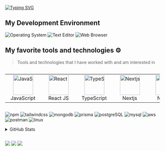 <p>
  <!--   <img src="https://user-images.githubusercontent.com/74038190/216649417-9acc58df-9186-4132-ad43-819a57babb67.gif" width="100"> -->
  <a href="https://git.io/typing-svg"><img src="https://readme-typing-svg.demolab.com?font=Fira+Code&weight=500&pause=1000&color=8634F7&random=false&width=435&lines=Hi+there+%F0%9F%91%8B%2C+I'm+Lou1s" alt="Typing SVG" /></a>
</p>

## My Development Environment

![Operating System](https://img.shields.io/static/v1?label=OS&message=Ubuntu%20Linux&color=8A2BE2&?style=flat&logo=ubuntu)
![Text Editor](https://img.shields.io/static/v1?label=Text%20Editor&message=VSCode&color=8A2BE2&?style=flat&logo=visualstudiocode)
![Web Browser](https://img.shields.io/static/v1?label=Browser&message=Chrome&color=8A2BE2&?style=flat&logo=googlechrome&logoColor=FFFFFF)

## My favorite tools and technologies ⚙️

> Tools and technologies that I have worked with and am interested in


<div style="overflow-x: auto;">
  <table style="width: 100%; table-layout: fixed;">
    <tr>
      <td class="cell" align="center" style="width: 16.666%; min-width: 100px; max-width: 150px; white-space: nowrap;">
        <img src="https://techstack-generator.vercel.app/js-icon.svg" alt="JavaScript" width="65px" height="65px" /><br>JavaScript
      </td>
      <td class="cell" align="center" style="width: 16.666%; min-width: 100px; max-width: 150px; white-space: nowrap;">
        <img src="https://techstack-generator.vercel.app/react-icon.svg" alt="React JS" width="65px" height="65px" /><br>React JS
      </td>
      <td class="cell" align="center" style="width: 16.666%; min-width: 100px; max-width: 150px; white-space: nowrap;">
        <img src="https://techstack-generator.vercel.app/ts-icon.svg" alt="TypeScript" width="65px" height="65px" /><br>TypeScript
      </td>
      <td class="cell" align="center" style="width: 16.666%; min-width: 100px; max-width: 150px; white-space: nowrap;">
        <img src="https://skillicons.dev/icons?i=nextjs" alt="Nextjs" width="65px" height="65px" /><br>Nextjs
      </td>
      <td class="cell" align="center" style="width: 16.666%; min-width: 100px; max-width: 150px; white-space: nowrap;">
        <img src="https://skillicons.dev/icons?i=nodejs" alt="nodejs" width="65px" height="65px" /><br>Nodejs
      </td>
      <td class="cell" align="center" style="width: 16.666%; min-width: 100px; max-width: 150px; white-space: nowrap;">
        <img src="https://skillicons.dev/icons?i=express" alt="express" width="65px" height="65px" /><br>Express
      </td>
      <td class="cell" align="center" style="width: 16.666%; min-width: 100px; max-width: 150px; white-space: nowrap;">
        <img src="https://docs.soliditylang.org/en/latest/_images/solidity_logo.svg" alt="Solidity" width="65px" height="65px" /><br>Solidity
      </td>
      <td class="cell" align="center" style="width: 16.666%; min-width: 100px; max-width: 150px; white-space: nowrap;">
        <img src="https://techstack-generator.vercel.app/docker-icon.svg" alt="Docker" width="65px" height="65px" /><br>Docker
      </td>
    </tr>
  </table>
</div>

![npm](https://img.shields.io/badge/-npm-000?&style=for-the-badge&logo=npm)
![tailwindcss](https://img.shields.io/badge/-tailwindcss-000?&style=for-the-badge&logo=tailwindcss)
![mongodb](https://img.shields.io/badge/-mongodb-000?&style=for-the-badge&logo=mongodb)
![prisma](https://img.shields.io/badge/-prisma-000?&style=for-the-badge&logo=prisma)
![postgreSQL](https://img.shields.io/badge/-PostgreSQL-000?&style=for-the-badge&logo=PostgreSQL)
![mysql](https://img.shields.io/badge/-mysql-000?&style=for-the-badge&logo=mysql)
![aws](https://img.shields.io/badge/-aws-000?&style=for-the-badge&logo=AmazonWebServices)
![postman](https://img.shields.io/badge/-postman-000?&style=for-the-badge&logo=postman)
![linux](https://img.shields.io/badge/-linux-000?&style=for-the-badge&logo=linux)

<details> 
  
  <summary>
GitHub Stats
  </summary>
  
<details> 
  
<summary>
   General
 </summary>
<br>
  
[![Lou1sVuong's GitHub stats](https://github-readme-stats-xuv9.vercel.app/api?show_icons=true&username=lou1svuong&theme=midnight-purple&rank_icon=github)](https://github.com/Lou1sVuong)

</details>

<details>
<summary>
   Most Used Languages
 </summary>
<br>
  
![Top Langs](https://github-readme-stats.vercel.app/api/top-langs/?username=Lou1sVuong&hide_progress=true&show_icons=true&locale=en&theme=onedark)

</details>

<details>
<summary>
GitHub Streak 
</summary>
<br>
  
[![GitHub Streak](https://streak-stats.demolab.com/?user=Lou1sVuong&fire=8634F7&stroke=8634F7&ring=8634F7&currStreakLabel=8634F7)](https://git.io/streak-stats)

</details>
</details>


##
![](https://komarev.com/ghpvc/?username=Lou1sVuong&color=blueviolet)
![](https://img.shields.io/github/forks/Lou1sVuong/Lou1sVuong.svg?color=blueviolet&logo=github)
![](https://img.shields.io/github/stars/Lou1sVuong/Lou1sVuong.svg?logo=github)
